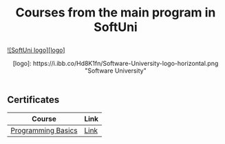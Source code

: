 # <p align="center"> Courses from the main program in SoftUni <p>

<a href="https://softuni.bg/trainings/courses" rel="Courses">  ![SoftUni logo][logo] <a/>

<center>[logo]: https://i.ibb.co/Hd8K1fn/Software-University-logo-horizontal.png "Software University"</center>

<br/>

<h2> Certificates </h2>

|**Course**|**Link**| 
|---|---|
|<a href="https://softuni.bg/trainings/2969/programming-basics-with-java-june-2020" > Programming Basics </a>   | <a href="https://softuni.bg/certificates/details/85355/6878f4c1"> Link</a> |
